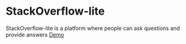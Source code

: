 # StackOverflow-lite

StackOverflow-lite is a platform where people can ask questions and provide answers
[Demo](https://rnantume.github.io/StackOverflow-lite/UI/index.html)
